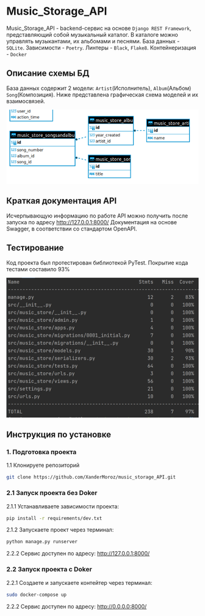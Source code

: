 # Music_Storage_API

Music_Storage_API - backend-сервис на основе `Django REST Framework`, представляющий собой музыкальный каталог. В каталоге можно управлять музыкантами, их альбомами и песнями. 
База данных - `SQLite`. Зависимости - `Poetry`. Линтеры - `Black`, `Flake8`. Контейнеризация - `Docker`

## Описание схемы БД

База данных содержит 2 модели: `Artist`(Исполнитель), `Album`(Альбом) `Song`(Композиция). Ниже представлена графическая схема моделей и их взаимосвязей.

![Screen Shot](extras/erd.png)

## Краткая документация API

Исчерпывающую информацию по работе API можно получить после запуска по адресу http://127.0.0.1:8000/
Документация на основе Swagger, в соответствии со стандартом OpenAPI.

## Тестирование

Код проекта был протестирован библиотекой PyTest. Покрытие кода тестами составило 93%

![Screen Shot](extras/music_coverage.png)

## Инструкция по установке

### 1. Подготовка проекта

1.1 Клонируете репозиторий
```sh
git clone https://github.com/XanderMoroz/music_storage_API.git
```
### 2.1 Запуск проекта без Doker

2.1.1 Устанавливаете зависимости проекта:
```sh
pip install -r requirements/dev.txt
```
2.1.2 Запускаете проект через терминал:
```sh
python manage.py runserver
```
2.2.2 Сервис доступен по адресу: http://127.0.0.1:8000/

### 2.2 Запуск проекта с Doker
2.2.1 Создаете и запускаете контейтер через терминал:
```sh
sudo docker-compose up
```
2.2.2 Сервис доступен по адресу: http://0.0.0.0:8000/
